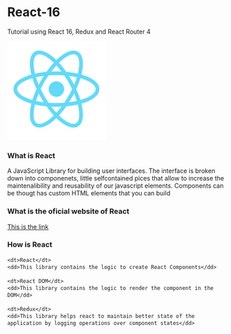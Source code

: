 # React-16
Tutorial using React 16, Redux and React Router 4

![React Logo](/Images/react_logo.png?raw=true "React Logo")

<h3>What is React</h3>
<p>
A JavaScript Library for building user interfaces. The interface is broken down into componenets, little selfcontained pices that allow to increase the maintenalibility and reusability of our javascript elements. Components can be thougt has custom HTML elements that you can build
</p>

<h3>What is the oficial website of React</h3>
<p>
<a href="https://reactjs.org/">This is the link</a>
</p>

<h3>How is React </h3>
<dl>

    <dt>React</dt>
    <dd>This library contains the logic to create React Components</dd>

    <dt>React DOM</dt>
    <dd>This library contains the logic to render the component in the DOM</dd>

    <dt>Redux</dt>
    <dd>This library helps react to maintain better state of the application by logging operations over component states</dd>
</dl>

